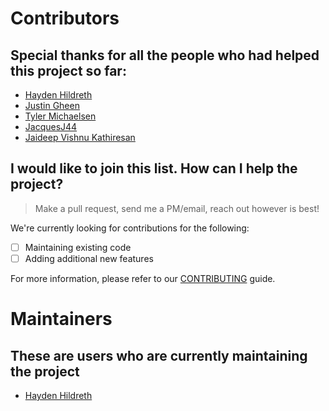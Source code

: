 # Contributors

## Special thanks for all the people who had helped this project so far:

* [Hayden Hildreth](https://github.com/haydenhildreth)
* [Justin Gheen](https://github.com/PurpleHam)
* [Tyler Michaelsen](https://github.com/tylermichaelsen)
* [JacquesJ44](https://github.com/JacquesJ44)
* [Jaideep Vishnu Kathiresan](https://github.com/jaideepkathiresan)

## I would like to join this list. How can I help the project?

> Make a pull request, send me a PM/email, reach out however is best!

We're currently looking for contributions for the following:

- [ ] Maintaining existing code
- [ ] Adding additional new features

For more information, please refer to our [CONTRIBUTING](CONTRIBUTING.md) guide.

# Maintainers

## These are users who are currently maintaining the project

* [Hayden Hildreth](https://github.com/haydenhildreth)
